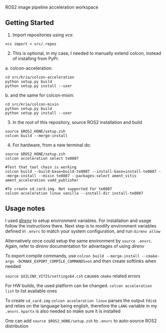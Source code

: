 ROS2 image pipeline acceleration workspace

## Getting Started

1. Import repositories using *vcs*: 
```
vcs import < src/.repos
```

2. This is optional, in my case,  I needed to manually extend colcon, instead of installing from
   PyPi:

  a. colcon-acceleration: 
```
cd src/kria/colcon-acceleration
python setup.py build
python setup.py install --user
```

  b. and the same for colcon-mixin: 
```
cd src/kria/colcon-mixin
python setup.py build
python setup.py install --user
```
3. In the root of this repository, source ROS2 installation and build

```
source $ROS2_HONE/setup.zsh
colcon build --merge-install
```

4. For hardware, from a new terminal do:
```
source $ROS2_HONE/setup.zsh
colcon acceleration select te0807

#Test that tool chain is working
colcon build --build-base=build-te0807 --install-base=install-te0807 --merge-install --mixin te0807 --packages-select ament_vitis ament_acceleration vadd_publisher

#To create sd_card.img. Not supported for te0807
colcon acceleration linux vanilla --install-dir install-te0807

```

## Usage notes

I used [*direnv*](https://direnv.net/) to setup environment variables. For installation and usage
follow the instructions there.
Next step is to modify environment variables defined in `.envrc` to match your system configuration,
and run `direnv allow`

Alternatively once could setup the same environment by `source .envrc`. Again, refer to *direnv*
documentation for advantages of using *direnv*

To export compile commands, use `colcon build --merge-install --cmake-args -DCMAKE_EXPORT_COMPILE_COMMANDS=on`
and then create softlinks when needed

`source $XILINX_VITIS/settings64.csh` causes `cmake` related errors


For HW builds, the used platform can be changed. `colcon acceleration list` to list available ones

To create `sd_card.img` `colcon acceleration linux` parses the output `fdisk` and relies on the
language being english, therefore the `LANG` variable in my `.envrc`. `kpartx` is also needed so
make sure it is installed

One can add `source $ROS2_HONE/setup.zsh` to `.envrc` to auto-source ROS2 distribution
